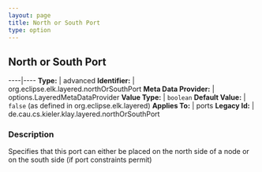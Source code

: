 ```yaml
---
layout: page
title: North or South Port
type: option
---
```

## North or South Port

----|----
**Type:** | advanced
**Identifier:** | org.eclipse.elk.layered.northOrSouthPort
**Meta Data Provider:** | options.LayeredMetaDataProvider
**Value Type:** | `boolean`
**Default Value:** | `false` (as defined in org.eclipse.elk.layered)
**Applies To:** | ports
**Legacy Id:** | de.cau.cs.kieler.klay.layered.northOrSouthPort

### Description

Specifies that this port can either be placed on the north side of a node or on the south side (if port constraints permit)
